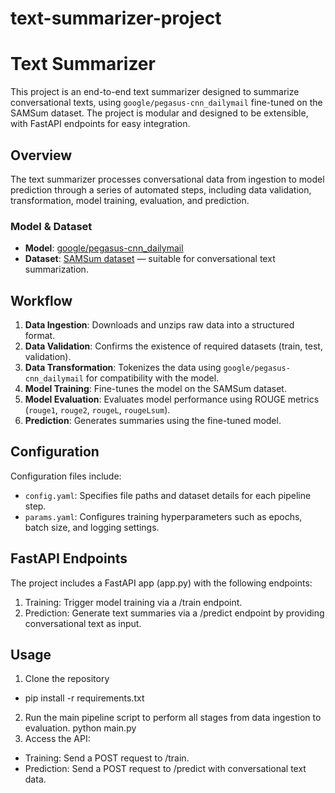 # text-summarizer-project

# Text Summarizer

This project is an end-to-end text summarizer designed to summarize conversational texts, using `google/pegasus-cnn_dailymail` fine-tuned on the SAMSum dataset. The project is modular and designed to be extensible, with FastAPI endpoints for easy integration.

## Overview

The text summarizer processes conversational data from ingestion to model prediction through a series of automated steps, including data validation, transformation, model training, evaluation, and prediction.

### Model & Dataset

- **Model**: [google/pegasus-cnn_dailymail](https://huggingface.co/google/pegasus-cnn_dailymail)
- **Dataset**: [SAMSum dataset](https://huggingface.co/datasets/Samsung/samsum) — suitable for conversational text summarization.

## Workflow

1. **Data Ingestion**: Downloads and unzips raw data into a structured format.
2. **Data Validation**: Confirms the existence of required datasets (train, test, validation).
3. **Data Transformation**: Tokenizes the data using `google/pegasus-cnn_dailymail` for compatibility with the model.
4. **Model Training**: Fine-tunes the model on the SAMSum dataset.
5. **Model Evaluation**: Evaluates model performance using ROUGE metrics (`rouge1`, `rouge2`, `rougeL`, `rougeLsum`).
6. **Prediction**: Generates summaries using the fine-tuned model.


## Configuration

Configuration files include:

- `config.yaml`: Specifies file paths and dataset details for each pipeline step.
- `params.yaml`: Configures training hyperparameters such as epochs, batch size, and logging settings.


## FastAPI Endpoints

The project includes a FastAPI app (app.py) with the following endpoints:
1. Training: Trigger model training via a /train endpoint.
2. Prediction: Generate text summaries via a /predict endpoint by providing conversational text as input.

## Usage 
1. Clone the repository
- pip install -r requirements.txt
2. Run the main pipeline script to perform all stages from data ingestion to evaluation. 
python main.py
3. Access the API:
- Training: Send a POST request to /train.
- Prediction: Send a POST request to /predict with conversational text data.
